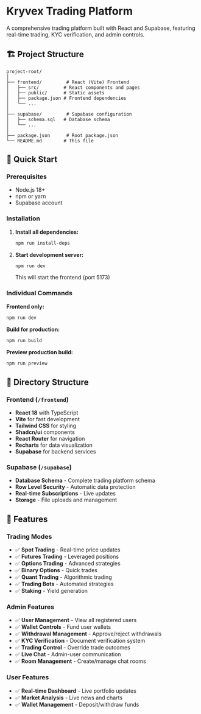 # Kryvex Trading Platform

A comprehensive trading platform built with React and Supabase, featuring real-time trading, KYC verification, and admin controls.

## 🏗️ Project Structure

```
project-root/
│
├── frontend/         # React (Vite) Frontend
│   ├── src/         # React components and pages
│   ├── public/      # Static assets
│   ├── package.json # Frontend dependencies
│   └── ...
│
├── supabase/         # Supabase configuration
│   ├── schema.sql   # Database schema
│   └── ...
│
├── package.json      # Root package.json
└── README.md        # This file
```

## 🚀 Quick Start

### Prerequisites
- Node.js 18+ 
- npm or yarn
- Supabase account

### Installation

1. **Install all dependencies:**
   ```bash
   npm run install-deps
   ```

2. **Start development server:**
   ```bash
   npm run dev
   ```
   This will start the frontend (port 5173)

### Individual Commands

**Frontend only:**
```bash
npm run dev
```

**Build for production:**
```bash
npm run build
```

**Preview production build:**
```bash
npm run preview
```

## 📁 Directory Structure

### Frontend (`/frontend`)
- **React 18** with TypeScript
- **Vite** for fast development
- **Tailwind CSS** for styling
- **Shadcn/ui** components
- **React Router** for navigation
- **Recharts** for data visualization
- **Supabase** for backend services

### Supabase (`/supabase`)
- **Database Schema** - Complete trading platform schema
- **Row Level Security** - Automatic data protection
- **Real-time Subscriptions** - Live updates
- **Storage** - File uploads and management

## 🔧 Features

### Trading Modes
- ✅ **Spot Trading** - Real-time price updates
- ✅ **Futures Trading** - Leveraged positions
- ✅ **Options Trading** - Advanced strategies
- ✅ **Binary Options** - Quick trades
- ✅ **Quant Trading** - Algorithmic trading
- ✅ **Trading Bots** - Automated strategies
- ✅ **Staking** - Yield generation

### Admin Features
- ✅ **User Management** - View all registered users
- ✅ **Wallet Controls** - Fund user wallets
- ✅ **Withdrawal Management** - Approve/reject withdrawals
- ✅ **KYC Verification** - Document verification system
- ✅ **Trading Control** - Override trade outcomes
- ✅ **Live Chat** - Admin-user communication
- ✅ **Room Management** - Create/manage chat rooms

### User Features
- ✅ **Real-time Dashboard** - Live portfolio updates
- ✅ **Market Analysis** - Live news and charts
- ✅ **Wallet Management** - Deposit/withdraw funds
